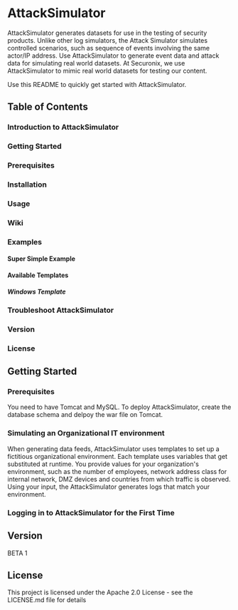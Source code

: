 # AttackSimulator
AttackSimulator generates datasets for use in the testing of security products. Unlike other log simulators, the Attack Simulator simulates controlled scenarios, such as sequence of events involving the same actor/IP address.
Use AttackSimulator to generate event data and attack data for simulating real world datasets. At Securonix, we use AttackSimulator to mimic real world datasets for testing our content. 

Use this README to quickly get started with AttackSimulator. 

## Table of Contents
### Introduction to AttackSimulator
### Getting Started
### Prerequisites
### Installation
### Usage
### Wiki
### Examples
#### Super Simple Example
#### Available Templates
##### Windows Template
### Troubleshoot AttackSimulator
### Version
### License


## Getting Started

### Prerequisites
You need to have Tomcat and MySQL. To deploy AttackSimulator, create the database schema and delpoy the war file on Tomcat.

### Simulating an Organizational IT environment
When generating data feeds, AttackSimulator uses templates to set up a fictitious organizational environment. Each template uses variables that get substituted at runtime. You provide values for your organization's environment, such as the number of employees, network address class for internal network, DMZ devices and countries from which traffic is observed. Using your input, the AttackSimulator generates logs that match your environment.

### Logging in to AttackSimulator for the First Time

## Version
BETA 1

## License
This project is licensed under the Apache 2.0 License - see the LICENSE.md file for details
